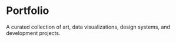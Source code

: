 # Portfolio

A curated collection of art, data visualizations, design systems, and development projects.